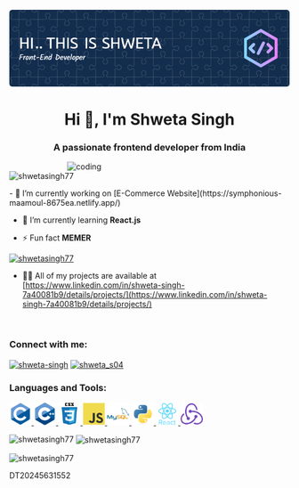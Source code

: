 ![logo](https://github.com/Shwetasingh77/Shwetasingh77/blob/main/github-header-image.png?raw=true)
 <h1 align="center">Hi 👋, I'm Shweta Singh</h1>
<h3 align="center">A passionate frontend developer from India</h3>

<img align="right" alt="coding" width="400" src="https://user-images.githubusercontent.com/55389276/140866485-8fb1c876-9a8f-4d6a-98dc-08c4981eaf70.gif">

<p align="left"> <img src="https://komarev.com/ghpvc/?username=shwetasingh77&label=Profile%20views&color=0e75b6&style=flat" alt="shwetasingh77" /> </p>
- 🔭 I’m currently working on [E-Commerce Website](https://symphonious-maamoul-8675ea.netlify.app/)

- 🌱 I’m currently learning **React.js**

- ⚡ Fun fact **MEMER**
<p align="left"> <a href="https://github.com/ryo-ma/github-profile-trophy"><img src="https://github-profile-trophy.vercel.app/?username=shwetasingh77" alt="shwetasingh77" /></a> </p>




- 👨‍💻 All of my projects are available at [https://www.linkedin.com/in/shweta-singh-7a40081b9/details/projects/](https://www.linkedin.com/in/shweta-singh-7a40081b9/details/projects/)
  
<p align="left"> <a href="https://twitter.com/" target="blank"><img src="https://img.shields.io/twitter/follow/?logo=twitter&style=for-the-badge" alt="" /></a> </p>
<h3 align="left">Connect with me:</h3>
<p align="left">
<a href="https://linkedin.com/in/shweta-singh" target="blank"><img align="center" src="https://raw.githubusercontent.com/rahuldkjain/github-profile-readme-generator/master/src/images/icons/Social/linked-in-alt.svg" alt="shweta-singh" height="30" width="40" /></a>
<a href="https://www.leetcode.com/shweta_s04" target="blank"><img align="center" src="https://raw.githubusercontent.com/rahuldkjain/github-profile-readme-generator/master/src/images/icons/Social/leet-code.svg" alt="shweta_s04" height="30" width="40" /></a>
</p>

<h3 align="left">Languages and Tools:</h3>
<p align="left"> <a href="https://www.cprogramming.com/" target="_blank" rel="noreferrer"> <img src="https://raw.githubusercontent.com/devicons/devicon/master/icons/c/c-original.svg" alt="c" width="40" height="40"/> </a> <a href="https://www.w3schools.com/cpp/" target="_blank" rel="noreferrer"> <img src="https://raw.githubusercontent.com/devicons/devicon/master/icons/cplusplus/cplusplus-original.svg" alt="cplusplus" width="40" height="40"/> </a> <a href="https://www.w3schools.com/css/" target="_blank" rel="noreferrer"> <img src="https://raw.githubusercontent.com/devicons/devicon/master/icons/css3/css3-original-wordmark.svg" alt="css3" width="40" height="40"/> </a> <a href="https://developer.mozilla.org/en-US/docs/Web/JavaScript" target="_blank" rel="noreferrer"> <img src="https://raw.githubusercontent.com/devicons/devicon/master/icons/javascript/javascript-original.svg" alt="javascript" width="40" height="40"/> </a> <a href="https://www.mysql.com/" target="_blank" rel="noreferrer"> <img src="https://raw.githubusercontent.com/devicons/devicon/master/icons/mysql/mysql-original-wordmark.svg" alt="mysql" width="40" height="40"/> </a> <a href="https://www.python.org" target="_blank" rel="noreferrer"> <img src="https://raw.githubusercontent.com/devicons/devicon/master/icons/python/python-original.svg" alt="python" width="40" height="40"/> </a> <a href="https://reactjs.org/" target="_blank" rel="noreferrer"> <img src="https://raw.githubusercontent.com/devicons/devicon/master/icons/react/react-original-wordmark.svg" alt="react" width="40" height="40"/> </a> <a href="https://redux.js.org" target="_blank" rel="noreferrer"> <img src="https://raw.githubusercontent.com/devicons/devicon/master/icons/redux/redux-original.svg" alt="redux" width="40" height="40"/> </a> </p>

<p><img align="left" src="https://github-readme-stats.vercel.app/api/top-langs?username=shwetasingh77&show_icons=true&locale=en&layout=compact" alt="shwetasingh77" /></p>

<p>&nbsp;<img align="center" src="https://github-readme-stats.vercel.app/api?username=shwetasingh77&show_icons=true&locale=en" alt="shwetasingh77" /></p>

<p><img align="center" src="https://github-readme-streak-stats.herokuapp.com/?user=shwetasingh77&" alt="shwetasingh77" /></p>
DT20245631552
